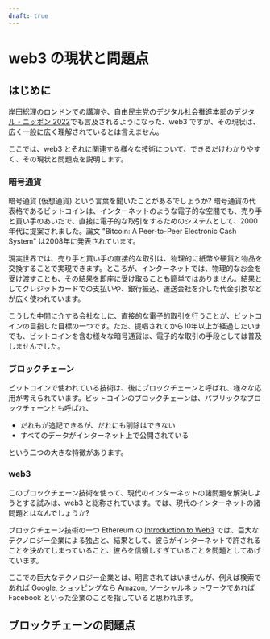 ```yaml
---
draft: true
---
```

# web3 の現状と問題点

## はじめに

[岸田総理のロンドンでの講演](https://www.kantei.go.jp/jp/101_kishida/statement/2022/0505kichokoen.html)や、自由民主党のデジタル社会推進本部の[デジタル・ニッポン 2022](https://www.jimin.jp/news/policy/203427.html)でも言及されるようになった、web3 ですが、その現状は、広く一般に広く理解されているとは言えません。

ここでは、web3 とそれに関連する様々な技術について、できるだけわかりやすく、その現状と問題点を説明します。

### 暗号通貨

暗号通貨 (仮想通貨) という言葉を聞いたことがあるでしょうか? 暗号通貨の代表格であるビットコインは、インターネットのような電子的な空間でも、売り手と買い手のあいだで、直接に電子的な取引をするためのシステムとして、2000年代に提案されました。論文 "Bitcoin: A Peer-to-Peer Electronic Cash System" は2008年に発表されています。

現実世界では、売り手と買い手の直接的な取引は、物理的に紙幣や硬貨と物品を交換することで実現できます。ところが、インターネットでは、物理的なお金を受け渡すことも、その結果を即座に受け取ることも簡単ではありません。結果としてクレジットカードでの支払いや、銀行振込、運送会社を介した代金引換などが広く使われています。

こうした中間に介する会社なしに、直接的な電子的取引を行うことが、ビットコインの目指した目標の一つです。ただ、提唱されてから10年以上が経過したいまでも、ビットコインを含む様々な暗号通貨は、電子的な取引の手段としては普及しませんでした。

### ブロックチェーン

ビットコインで使われている技術は、後にブロックチェーンと呼ばれ、様々な応用が考えられています。ビットコインのブロックチェーンは、パブリックなブロックチェーンとも呼ばれ、

* だれもが追記できるが、だれにも削除はできない
* すべてのデータがインターネット上で公開されている

という二つの大きな特徴があります。

### web3

このブロックチェーン技術を使って、現代のインターネットの諸問題を解決しようとする試みは、web3 と総称されています。では、現代のインターネットの諸問題とはなんでしょうか?

ブロックチェーン技術の一つ Ethereum の [Introduction to Web3](https://ethereum.org/en/web3/) では、巨大なテクノロジー企業による独占と、結果として、彼らがインターネットで許されることを決めてしまっていること、彼らを信頼しすぎていることを問題としてあげています。

ここでの巨大なテクノロジー企業とは、明言されてはいませんが、例えば検索であれば Google, ショッピングなら Amazon, ソーシャルネットワークであれば Facebook といった企業のことを指していると思われます。

## ブロックチェーンの問題点

